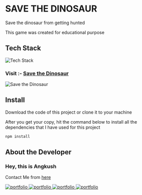 # SAVE THE DINOSAUR

Save the dinosaur from getting hunted

This game was created for educational purpose

## Tech Stack

![Tech Stack](https://skillicons.dev/icons?i=html,css,js&theme=dark)

### Visit :- [Save the Dinosaur](https://angkushsahu.github.io/save-the-dinosaur/)

![Save the Dinosaur](https://res.cloudinary.com/dvhucdquc/image/upload/v1660664423/other-projects/dino_yfdsis.png)

## Install

Download the code of this project or clone it to your machine

After you get your copy, hit the command below to install all the dependencies that I have used for this project

```bash
npm install
```

## About the Developer

### Hey, this is Angkush

Contact Me from [here](https://angkush.vercel.app/contact)

<a href="https://angkush.vercel.app/" rel="noopener noreferrer" target="_blank">
  <img src="https://img.shields.io/badge/my_portfolio-teal?style=for-the-badge&logo=ko-fi&logoColor=white" alt="portfolio" />
</a>

<a href="https://linkedin.com/in/angkush-sahu-0409311bb" rel="noopener noreferrer" target="_blank">
  <img src="https://img.shields.io/badge/linkedin-0A66C2?style=for-the-badge&logo=linkedin&logoColor=white" alt="portfolio" />
</a>

<a href="https://angkush.vercel.app/contact" rel="noopener noreferrer" target="_blank">
  <img src="https://img.shields.io/badge/Mail-red?style=for-the-badge&logo=gmail&logoColor=white" alt="portfolio" />
</a>

<a href="https://github.com/angkushsahu" rel="noopener noreferrer" target="_blank">
  <img src="https://img.shields.io/badge/Github-gray?style=for-the-badge&logo=github&logoColor=white" alt="portfolio" />
</a>
